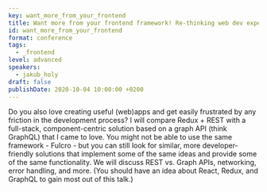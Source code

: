```yaml
---
key: want_more_from_your_frontend
title: Want more from your frontend framework! Re-thinking web dev experience
id: want_more_from_your_frontend
format: conference
tags:
  - _frontend
level: advanced
speakers:
  - jakub_holy
draft: false
publishDate: 2020-10-04 10:00:00 +0200
---
```


Do you also love creating useful (web)apps and get easily frustrated by any friction in the development process? I will compare Redux + REST with a full-stack, component-centric solution based on a graph API (think GraphQL) that I came to love. You might not be able to use the same framework - Fulcro - but you can still look for similar, more developer-friendly solutions that implement some of the same ideas and provide some of the same functionality. We will discuss REST vs. Graph APIs, networking, error handling, and more. (You should have an idea about React, Redux, and GraphQL to gain most out of this talk.)